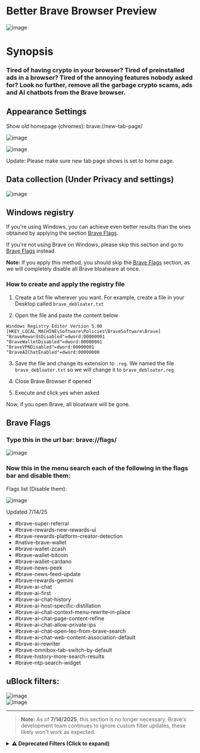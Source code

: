 # Better Brave Browser  Preview
![image](https://github.com/user-attachments/assets/f61dedeb-80f5-4742-bef1-6a69087b3a2d)


# Synopsis

### Tired of having crypto in your browser? Tired of preinstalled ads in a browser? Tired of the annoying features nobody asked for? Look no further, remove all the garbage crypto scams, ads and AI chatbots from the Brave browser.


## Appearance Settings

Show old homepage (chromes): brave://new-tab-page/

![image](https://github.com/user-attachments/assets/454036d3-a101-4d9a-aac1-bf9b917aa1af)


![image](https://github.com/user-attachments/assets/ce502c25-43a7-4969-8d7e-7baf8c3bd6b3)

Update: Please make sure new tab page shows is set to home page.


## Data collection (Under Privacy and settings)

![image](https://github.com/user-attachments/assets/05f94aed-d9ae-4fef-b589-bd222f6103c0)

## Windows registry

If you're using Windows, you can achieve even better results than the ones obtained by applying the section [Brave Flags](#brave-flags).

If you're not using Brave on Windows, please skip this section and go to [Brave Flags](#brave-flags) instead.

**Note:** If you apply this method, you should skip the [Brave Flags](#brave-flags) section, as we will completely disable all Brave bloatware at once.

### How to create and apply the registry file

1. Create a txt file wherever you want. For example, create a file in your Desktop called `brave_debloater.txt`

2. Open the file and paste the content below

```reg
Windows Registry Editor Version 5.00
[HKEY_LOCAL_MACHINE\Software\Policies\BraveSoftware\Brave]
"BraveRewardsDisabled"=dword:00000001
"BraveWalletDisabled"=dword:00000001
"BraveVPNDisabled"=dword:00000001
"BraveAIChatEnabled"=dword:00000000
```

3. Save the file and change its extension to `.reg`. We named the file `brave_debloater.txt` so we will change it to `brave_debloater.reg`

4. Close Brave Browser if opened

5. Execute and click yes when asked

Now, if you open Brave, all bloatware will be gone.

## Brave Flags
### Type this in the url bar: brave://flags/

![image](https://github.com/user-attachments/assets/15763528-b20b-4ba1-aa3e-5fd0e99c1106)

### Now this in the menu search each of the following in the flags bar and disable them:

Flags list (Disable them):

![image](https://github.com/user-attachments/assets/d39d10d2-5c3c-42c5-b6ac-90b4aafc3478)

Updated 7/14/25
- #brave-super-referral
- #brave-rewards-new-rewards-ui
- #brave-rewards-platform-creator-detection
- #native-brave-wallet
- #brave-wallet-zcash
- #brave-wallet-bitcoin
- #brave-wallet-cardano
- #brave-news-peek
- #brave-news-feed-update
- #brave-rewards-gemini
- #brave-ai-chat
- #brave-ai-first
- #brave-ai-chat-history
- #brave-ai-host-specific-distillation
- #brave-ai-chat-context-menu-rewrite-in-place
- #brave-ai-chat-page-content-refine
- #brave-ai-chat-allow-private-ips
- #brave-ai-chat-open-leo-from-brave-search
- #brave-ai-chat-web-content-association-default
- #brave-ai-rewriter
- #brave-omnibox-tab-switch-by-default
- #brave-history-more-search-results
- #brave-ntp-search-widget

## uBlock filters:

![image](https://github.com/user-attachments/assets/ad43d99c-c330-47e1-8593-54b6de5a2d29)  
![image](https://github.com/user-attachments/assets/3810ed7f-811b-43c7-927d-d0503af18155)

---

> **Note:** As of **7/14/2025**, this section is no longer necessary. Brave's development team continues to ignore custom filter updates, these likely won't work as expected.

<details>
<summary><strong>⚠️ Deprecated Filters (Click to expand)</strong></summary>

<br>

~~### Links (They are hyper linked — right-click to copy)~~  
~~- Ads: [uBlock Ads](https://raw.githubusercontent.com/uBlockOrigin/uAssets/refs/heads/master/filters/filters.txt)~~  
~~- Privacy: [uBlock Privacy](https://raw.githubusercontent.com/uBlockOrigin/uAssets/refs/heads/master/filters/privacy.txt)~~  
~~- Quick fixes: [uBlock Quick Fixes](https://raw.githubusercontent.com/uBlockOrigin/uAssets/refs/heads/master/filters/quick-fixes.txt)~~  
~~- Unbreak: [uBlock Unbreak](https://raw.githubusercontent.com/uBlockOrigin/uAssets/refs/heads/master/filters/unbreak.txt)~~  
~~- Badware: [uBlock Badware](https://raw.githubusercontent.com/uBlockOrigin/uAssets/refs/heads/master/filters/badware.txt)~~  

~~### Adguard Filters~~  
~~- Adguard: [Adguard Base](https://raw.githubusercontent.com/AdguardTeam/FiltersRegistry/master/filters/filter_2_Base/filter.txt)~~  
~~- Adguard Tracking Protection: [Adguard Tracking](https://raw.githubusercontent.com/AdguardTeam/FiltersRegistry/master/filters/filter_3_Spyware/filter.txt)~~  
~~- Adguard Annoyance: [Adguard Annoyances](https://raw.githubusercontent.com/AdguardTeam/FiltersRegistry/master/filters/filter_14_Annoyances/filter.txt)~~  

~~### Easylist~~  
~~- Easylist: [Easylist](https://easylist.to/easylist/easylist.txt)~~  
~~- Easylist Privacy: [Easylist Privacy](https://easylist.to/easylist/easyprivacy.txt)~~  
~~- Easylist Cookies: [Easylist Cookies](https://secure.fanboy.co.nz/fanboy-cookiemonster.txt)~~  

~~### Malware / Phishing~~  
~~- [Malware Filter](https://malware-filter.gitlab.io/malware-filter/urlhaus-filter.txt)~~  
~~- [Phishing Filter](https://malware-filter.gitlab.io/malware-filter/phishing-filter.txt)~~

</details>


